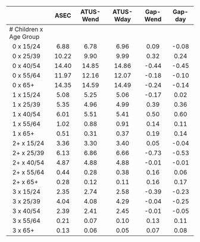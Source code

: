 
|                      |         ASEC |    ATUS-Wend |    ATUS-Wday |     Gap-Wend |      Gap-day |
| -------------------- | :----------: | :----------: | :----------: | :----------: | :----------: |
| # Children x Age Group |              |              |              |              |              |
| &nbsp;&nbsp;0 x 15/24 |         6.88 |         6.78 |         6.96 |         0.09 |        -0.08 |
| &nbsp;&nbsp;0 x 25/39 |        10.22 |         9.90 |         9.99 |         0.32 |         0.24 |
| &nbsp;&nbsp;0 x 40/54 |        14.40 |        14.85 |        14.86 |        -0.44 |        -0.45 |
| &nbsp;&nbsp;0 x 55/64 |        11.97 |        12.16 |        12.07 |        -0.18 |        -0.10 |
| &nbsp;&nbsp;0 x 65+  |        14.35 |        14.59 |        14.49 |        -0.24 |        -0.14 |
| &nbsp;&nbsp;1 x 15/24 |         5.08 |         5.25 |         5.06 |        -0.17 |         0.02 |
| &nbsp;&nbsp;1 x 25/39 |         5.35 |         4.96 |         4.99 |         0.39 |         0.36 |
| &nbsp;&nbsp;1 x 40/54 |         6.01 |         5.51 |         5.41 |         0.50 |         0.60 |
| &nbsp;&nbsp;1 x 55/64 |         1.02 |         0.88 |         0.91 |         0.14 |         0.11 |
| &nbsp;&nbsp;1 x 65+  |         0.51 |         0.31 |         0.37 |         0.19 |         0.14 |
| &nbsp;&nbsp;2+ x 15/24 |         3.36 |         3.30 |         3.40 |         0.05 |        -0.04 |
| &nbsp;&nbsp;2+ x 25/39 |         6.13 |         6.86 |         6.66 |        -0.73 |        -0.53 |
| &nbsp;&nbsp;2+ x 40/54 |         4.87 |         4.88 |         4.88 |        -0.01 |        -0.01 |
| &nbsp;&nbsp;2+ x 55/64 |         0.44 |         0.28 |         0.38 |         0.16 |         0.06 |
| &nbsp;&nbsp;2+ x 65+ |         0.28 |         0.12 |         0.11 |         0.16 |         0.17 |
| &nbsp;&nbsp;3 x 15/24 |         2.35 |         2.74 |         2.58 |        -0.39 |        -0.23 |
| &nbsp;&nbsp;3 x 25/39 |         4.04 |         4.08 |         4.29 |        -0.04 |        -0.25 |
| &nbsp;&nbsp;3 x 40/54 |         2.39 |         2.41 |         2.45 |        -0.01 |        -0.05 |
| &nbsp;&nbsp;3 x 55/64 |         0.21 |         0.07 |         0.10 |         0.13 |         0.11 |
| &nbsp;&nbsp;3 x 65+  |         0.13 |         0.06 |         0.05 |         0.07 |         0.08 |

